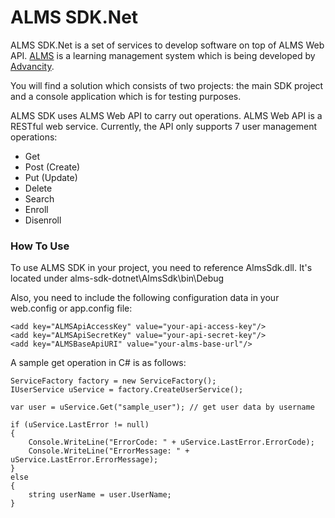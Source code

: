 ALMS SDK.Net
===============
ALMS SDK.Net is a set of services to develop software on top of ALMS Web API. <a href="http://www.alms.com.tr" target="_blank">ALMS</a> is a learning management system which is being developed by <a href="http://www.advancity.com.tr" target="_blank">Advancity</a>.

You will find a solution which consists of two projects: the main SDK project and a console application which is for testing purposes.

ALMS SDK uses ALMS Web API to carry out operations. ALMS Web API is a RESTful web service. Currently, the API only supports 7 user management operations:
- Get
- Post (Create)
- Put (Update)
- Delete
- Search
- Enroll
- Disenroll


<h3>How To Use</h3>

To use ALMS SDK in your project, you need to reference AlmsSdk.dll. It's located under alms-sdk-dotnet\AlmsSdk\bin\Debug

Also, you need to include the following configuration data in your web.config or app.config file:
  
    <add key="ALMSApiAccessKey" value="your-api-access-key"/>
    <add key="ALMSApiSecretKey" value="your-api-secret-key"/>
    <add key="ALMSBaseApiURI" value="your-alms-base-url"/>
    
A sample get operation in C# is as follows:
            
    ServiceFactory factory = new ServiceFactory();
    IUserService uService = factory.CreateUserService();
    
    var user = uService.Get("sample_user"); // get user data by username
    
    if (uService.LastError != null)
    {
        Console.WriteLine("ErrorCode: " + uService.LastError.ErrorCode);
        Console.WriteLine("ErrorMessage: " + uService.LastError.ErrorMessage);
    }
    else
    {
        string userName = user.UserName;
    }
